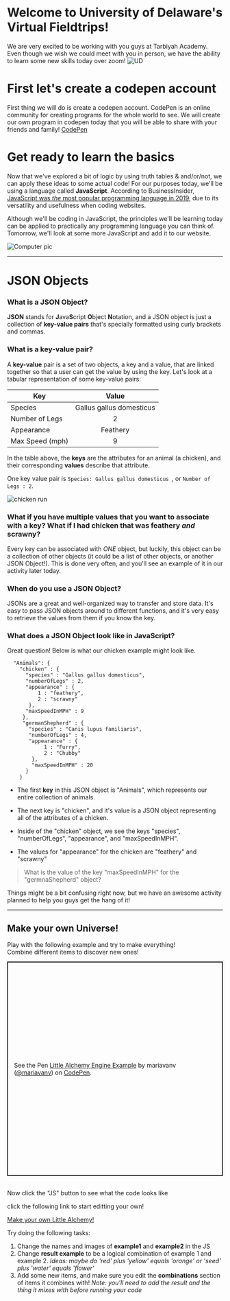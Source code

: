 # Welcome to University of Delaware's Virtual Fieldtrips!
We are very excited to be working with you guys at Tarbiyah Academy. Even though we wish we could meet with you in person, we have the ability to learn some new skills today over zoom!
![UD](https://marvel-b1-cdn.bc0a.com/f00000000164722/www.udel.edu/content/dam/udelImages/main/photography/events/fina-AW_Mug_Night_Tents-047.jpg/_jcr_content/renditions/original)

# First let's create a codepen account
First thing we will do is create a codepen account. CodePen is an online community for creating programs for the whole world to see.
We will create our own program in codepen today that you will be able to share with your friends and family!
<a href="https://codepen.io">CodePen</a>

# Get ready to learn the basics
Now that we've explored a bit of logic by using truth tables & and/or/not, we can apply these ideas to some actual code! For our purposes today, we'll be using a language called **JavaScript**. According to BusinessInsider, <a href="https://www.businessinsider.com/most-popular-programming-languages-github-2019-11" target="_blank">JavaScript was *the* most popular programming language in 2019</a>, due to its versatility and usefulness when coding websites.

Although we'll be coding in JavaScript, the principles we'll be learning today can be applied to practically any programming language you can think of. Tomorrow, we'll look at some more JavaScript and add it to our website.

![Computer pic](https://images.unsplash.com/photo-1550745165-9bc0b252726f?ixlib=rb-1.2.1&ixid=eyJhcHBfaWQiOjEyMDd9&auto=format&fit=crop&w=600&q=60)

-----------


# JSON Objects

### What is a JSON Object?

**JSON** stands for **J**ava**S**cript **O**bject **N**otation, and a JSON object is just a collection of **key-value pairs** that's specially formatted using curly brackets and commas.

### What is a key-value pair?

A **key-value** pair is a set of two objects, a key and a value, that are linked together so that a user can get the value by using the key. Let's look at a tabular representation of some key-value pairs:

|Key        | Value         |
| ----------|:-------------:|
| Species | Gallus gallus domesticus |
| Number of Legs     | 2     |
| Appearance    | Feathery     | 
| Max Speed (mph)    | 9     |

In the table above, the **keys** are the attributes for an animal (a chicken), and their corresponding **values** describe that attribute. 

One key value pair is `Species: Gallus gallus domesticus `, or `Number of Legs : 2`.  


![chicken run](https://img-aws.ehowcdn.com/750x428p/s3-us-west-1.amazonaws.com/contentlab.studiod/getty/8f90ff3795074f1abed46130b079656b)

### What if you have multiple values that you want to associate with a key? What if I had chicken that was feathery *and* scrawny?

Every key can be associated with *ONE* object, but luckily, this object can be a collection of other objects (it could be a list of other objects, or another JSON Object!). This is done very often, and you'll see an example of it in our activity later today.

### When do you use a JSON Object?

JSONs are a great and well-organized way to transfer and store data. It's easy to pass JSON objects around to different functions, and it's very easy to retrieve the values from them if you know the key.

### What does a JSON Object look like in JavaScript?

Great question! Below is what our chicken example might look like.

      "Animals": {
        "chicken" : {
          "species" : "Gallus gallus domesticus",
          "numberOfLegs" : 2,
          "appearance" : {
              1 : "feathery",
              2 : "scrawny"
           },
          "maxSpeedInMPH" : 9
         },
         "germanShepherd" : {
           "species" : "Canis lupus familiaris",
           "numberOfLegs" : 4,
           "appearance" : {
                1 : "Furry",
                2 : "Chubby"
            },
            "maxSpeedInMPH" : 20
          }
        }
         
      
- The first **key** in this JSON object is "Animals", which represents our entire collection of animals.

- The next key is "chicken", and it's value is a JSON object representing all of the attributes of a chicken.

- Inside of the "chicken" object, we see the keys "species", "numberOfLegs", "appearance", and "maxSpeedInMPH".

- The values for "appearance" for the chicken are "feathery" and "scrawny"

> What is the value of the key "maxSpeedInMPH" for the "germnaShepherd" object?

Things might be a bit confusing right now, but we have an awesome activity planned to help you guys get the hang of it!

-----------

<h2> Make your own Universe!</h2>
Play with the following example and try to make everything! <br>
Combine different items to discover new ones! <br>

<p class="codepen" data-height="500" data-theme-id="light" data-default-tab="result" data-user="mariavanv" data-slug-hash="pogyyQa" style="height: 500px; box-sizing: border-box; display: flex; align-items: center; justify-content: center; border: 2px solid; margin: 1em 0; padding: 1em;" data-pen-title="Little Alchemy Engine Example">
  <span>See the Pen <a href="https://codepen.io/mariavanv/pen/pogyyQa">
  Little Alchemy Engine Example</a> by mariavanv (<a href="https://codepen.io/mariavanv">@mariavanv</a>)
  on <a href="https://codepen.io">CodePen</a>.</span>
</p>
<script async src="https://static.codepen.io/assets/embed/ei.js"></script>
<br>
Now click the "JS" button to see what the code looks like

click the following link to start editting your own!

<a href="https://codepen.io/mariavanv/pen/jOWqoLy" target="_blank" >Make your own Little Alchemy!</a>


Try doing the following tasks:
<ol>
  <li> Change the names and images of <b>example1</b> and <b>example2</b> in the JS </li>
  <li> Change <b>result example</b> to be a logical combination of example 1 and example 2. <i>Ideas: maybe do 'red' plus 'yellow' equals 'orange' or 'seed' plus 'water' equals 'flower'</i> </li>
  <li> Add some new items, and make sure you edit the <b>combinations</b> section of items it combines with! <i> Note: you'll need to add the result and the thing it mixes with before running your code</i> </li>
 </ol>
